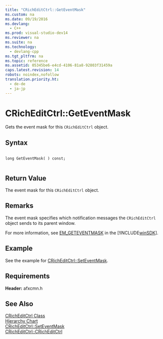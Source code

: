 ```yaml
---
title: "CRichEditCtrl::GetEventMask"
ms.custom: na
ms.date: 09/19/2016
ms.devlang: 
  - C++
ms.prod: visual-studio-dev14
ms.reviewer: na
ms.suite: na
ms.technology: 
  - devlang-cpp
ms.tgt_pltfrm: na
ms.topic: reference
ms.assetid: 05345be6-e4cd-4106-81a8-92803f31459a
caps.latest.revision: 14
robots: noindex,nofollow
translation.priority.ht: 
  - de-de
  - ja-jp
---
```

# CRichEditCtrl::GetEventMask
Gets the event mask for this `CRichEditCtrl` object.  
  
## Syntax  
  
```  
  
long GetEventMask( ) const;  
  
```  
  
## Return Value  
 The event mask for this `CRichEditCtrl` object.  
  
## Remarks  
 The event mask specifies which notification messages the `CRichEditCtrl` object sends to its parent window.  
  
 For more information, see [EM_GETEVENTMASK](http://msdn.microsoft.com/library/windows/desktop/bb788032) in the [!INCLUDE[winSDK](../vs140/includes/winSDK_md.md)].  
  
## Example  
 See the example for [CRichEditCtrl::SetEventMask](../vs140/CRichEditCtrl--SetEventMask.md).  
  
## Requirements  
 **Header:** afxcmn.h  
  
## See Also  
 [CRichEditCtrl Class](../vs140/CRichEditCtrl-Class.md)   
 [Hierarchy Chart](../vs140/Hierarchy-Chart.md)   
 [CRichEditCtrl::SetEventMask](../vs140/CRichEditCtrl--SetEventMask.md)   
 [CRichEditCtrl::CRichEditCtrl](../vs140/CRichEditCtrl--CRichEditCtrl.md)